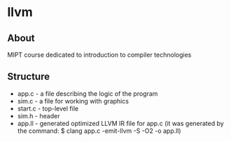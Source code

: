 # llvm
## About
MIPT course dedicated to introduction to compiler technologies
## Structure
- app.c - a file describing the logic of the program
- sim.c - a file for working with graphics
- start.c - top-level file
- sim.h - header
- app.ll - generated optimized LLVM IR file for app.c (it was generated by the command: $ clang app.c -emit-llvm -S -O2 -o app.ll)
